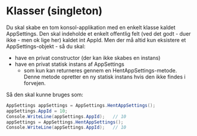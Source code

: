 ﻿# Klasser (singleton)

Du skal skabe en tom konsol-applikation med en enkelt klasse kaldet AppSettings. Den skal indeholde et enkelt offentlig felt (ved det godt - duer ikke - men ok lige her) kaldet int AppId. Men der må altid kun eksistere et AppSettings-objekt - så du skal:

* have en privat constructor (der kan ikke skabes en instans)
* have en privat statisk instans af AppSettings
  * som kun kan returneres gennem en HentAppSettings-metode. Denne metode opretter en ny statisk instans hvis den ikke findes i forvejen.

Så den skal kunne bruges som:

```csharp
AppSettings appSettings = AppSettings.HentAppSettings();
appSettings.AppId = 10;
Console.WriteLine(appSettings.AppId);   // 10
appSettings = AppSettings.HentAppSettings();
Console.WriteLine(appSettings.AppId);   // 10
```